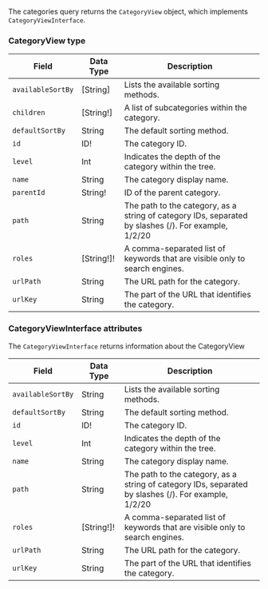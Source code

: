 The categories query returns the `CategoryView` object, which implements `CategoryViewInterface`.

### CategoryView type

Field | Data Type | Description
--- | --- | ---
`availableSortBy` | [String] | Lists the available sorting methods.
`children` | [String!] | A list of subcategories within the category.
`defaultSortBy` | String | The default sorting method.
`id` | ID! | The category ID.
`level` | Int | Indicates the depth of the category within the tree.
`name` | String | The category display name.
`parentId` | String! | ID of the parent category.
`path` | String | The path to the category, as a string of category IDs, separated by slashes (/). For example, 1/2/20
`roles` | [String!]! | A comma-separated list of keywords that are visible only to search engines.
`urlPath` | String | The URL path for the category.
`urlKey` | String | The part of the URL that identifies the category.

### CategoryViewInterface attributes

The `CategoryViewInterface`  returns information about the CategoryView

Field | Data Type | Description
--- | --- | ---
`availableSortBy` | String | Lists the available sorting methods.
`defaultSortBy` | String | The default sorting method.
`id` | ID! | The category ID.
`level` | Int | Indicates the depth of the category within the tree.
`name` | String | The category display name.
`path` | String | The path to the category, as a string of category IDs, separated by slashes (/). For example, 1/2/20
`roles` | [String!]! | A comma-separated list of keywords that are visible only to search engines.
`urlPath` | String | The URL path for the category.
`urlKey` | String | The part of the URL that identifies the category.
